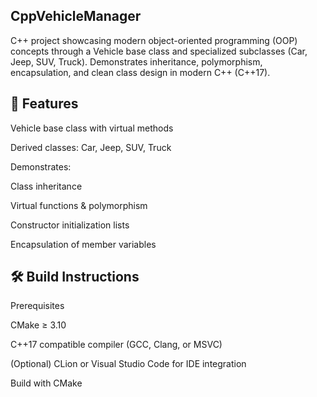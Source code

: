 ## CppVehicleManager

C++ project showcasing modern object-oriented programming (OOP) concepts through a Vehicle base class and specialized subclasses (Car, Jeep, SUV, Truck).
Demonstrates inheritance, polymorphism, encapsulation, and clean class design in modern C++ (C++17).

## 🚗 Features

Vehicle base class with virtual methods

Derived classes: Car, Jeep, SUV, Truck

Demonstrates:

Class inheritance

Virtual functions & polymorphism

Constructor initialization lists

Encapsulation of member variables

## 🛠 Build Instructions
Prerequisites

CMake ≥ 3.10

C++17 compatible compiler (GCC, Clang, or MSVC)

(Optional) CLion or Visual Studio Code for IDE integration

Build with CMake
